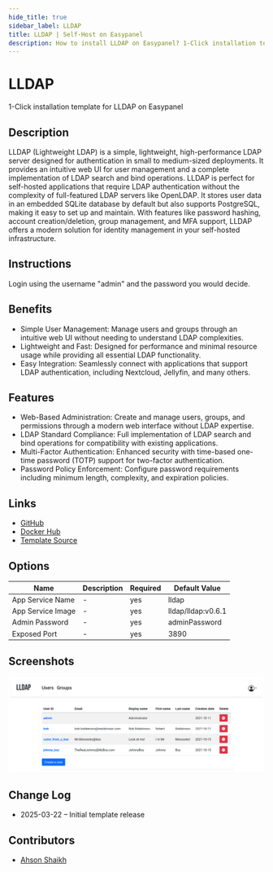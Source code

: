 ```yaml
---
hide_title: true
sidebar_label: LLDAP
title: LLDAP | Self-Host on Easypanel
description: How to install LLDAP on Easypanel? 1-Click installation template for LLDAP on Easypanel
---
```


<!-- generated -->

# LLDAP

1-Click installation template for LLDAP on Easypanel

## Description

LLDAP (Lightweight LDAP) is a simple, lightweight, high-performance LDAP server designed for authentication in small to medium-sized deployments. It provides an intuitive web UI for user management and a complete implementation of LDAP search and bind operations. LLDAP is perfect for self-hosted applications that require LDAP authentication without the complexity of full-featured LDAP servers like OpenLDAP. It stores user data in an embedded SQLite database by default but also supports PostgreSQL, making it easy to set up and maintain. With features like password hashing, account creation/deletion, group management, and MFA support, LLDAP offers a modern solution for identity management in your self-hosted infrastructure.

## Instructions

Login using the username &quot;admin&quot; and the password you would decide.

## Benefits

- Simple User Management: Manage users and groups through an intuitive web UI without needing to understand LDAP complexities.
- Lightweight and Fast: Designed for performance and minimal resource usage while providing all essential LDAP functionality.
- Easy Integration: Seamlessly connect with applications that support LDAP authentication, including Nextcloud, Jellyfin, and many others.

## Features

- Web-Based Administration: Create and manage users, groups, and permissions through a modern web interface without LDAP expertise.
- LDAP Standard Compliance: Full implementation of LDAP search and bind operations for compatibility with existing applications.
- Multi-Factor Authentication: Enhanced security with time-based one-time password (TOTP) support for two-factor authentication.
- Password Policy Enforcement: Configure password requirements including minimum length, complexity, and expiration policies.

## Links

- [GitHub](https://github.com/nitnelave/lldap)
- [Docker Hub](https://hub.docker.com/r/nitnelave/lldap)
- [Template Source](https://github.com/easypanel-io/templates/tree/main/templates/lldap)

## Options

Name | Description | Required | Default Value
-|-|-|-
App Service Name | - | yes | lldap
App Service Image | - | yes | lldap/lldap:v0.6.1
Admin Password | - | yes | adminPassword
Exposed Port | - | yes | 3890

## Screenshots

![LLDAP Screenshot](./assets/screenshot.png)

## Change Log

- 2025-03-22 – Initial template release

## Contributors

- [Ahson Shaikh](https://github.com/Ahson-Shaikh)

